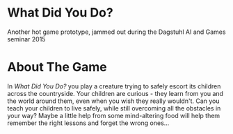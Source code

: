 # What Did You Do?

Another hot game prototype, jammed out during the Dagstuhl AI and Games seminar 2015

# About The Game

In *What Did You Do?* you play a creature trying to safely escort its children across the countryside. Your children are curious - they learn from you and the world around them, even when you wish they really wouldn't. Can you teach your children to live safely, while still overcoming all the obstacles in your way? Maybe a little help from some mind-altering food will help them remember the right lessons and forget the wrong ones...